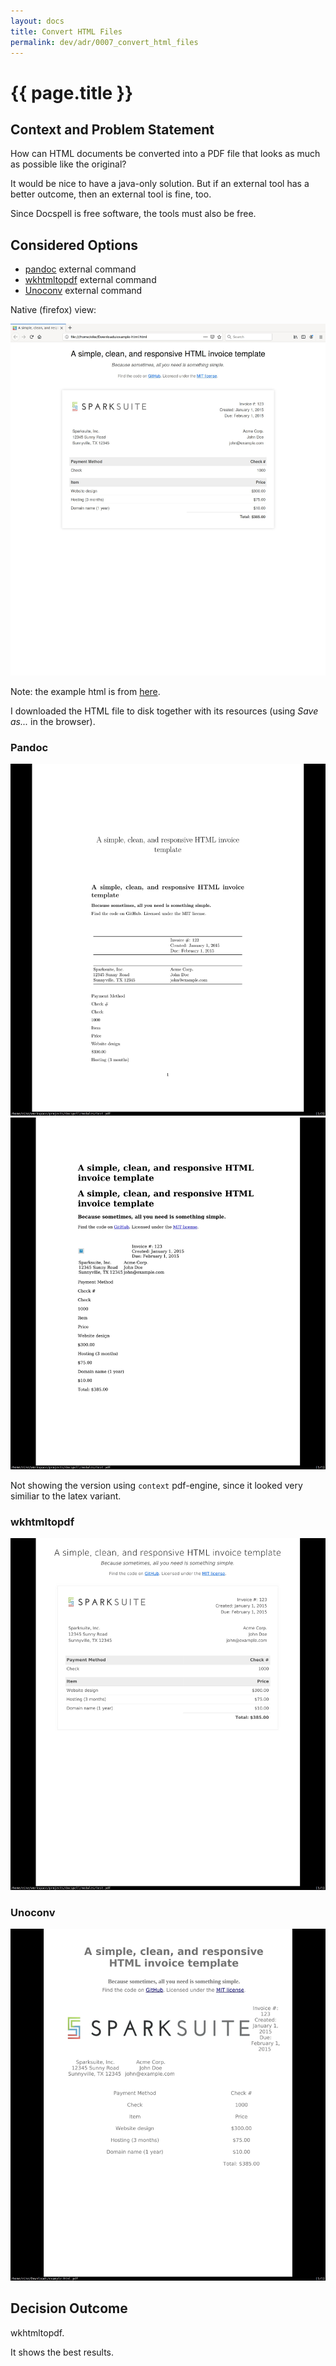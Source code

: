 ```yaml
---
layout: docs
title: Convert HTML Files
permalink: dev/adr/0007_convert_html_files
---
```


# {{ page.title }}

## Context and Problem Statement

How can HTML documents be converted into a PDF file that looks as much
as possible like the original?

It would be nice to have a java-only solution. But if an external tool
has a better outcome, then an external tool is fine, too.

Since Docspell is free software, the tools must also be free.


## Considered Options

* [pandoc](https://pandoc.org/) external command
* [wkhtmltopdf](https://wkhtmltopdf.org/) external command
* [Unoconv](https://github.com/unoconv/unoconv) external command

Native (firefox) view:

<div class="thumbnail">
  <img src="./img/example-html-native.jpg" title="Native view of an HTML example file">
</div>

Note: the example html is from
[here](https://www.sparksuite.com/open-source/invoice.html).

I downloaded the HTML file to disk together with its resources (using
*Save as...* in the browser).


### Pandoc

<div class="thumbnail">
  <img src="./img/example-html-pandoc-latex.jpg" title="Pandoc (Latex) HTML->PDF">
</div>

<div class="thumbnail">
  <img src="./img/example-html-pandoc-html.jpg" title="Pandoc (html) HTML->PDF">
</div>

Not showing the version using `context` pdf-engine, since it looked
very similiar to the latex variant.


### wkhtmltopdf

<div class="thumbnail">
  <img src="./img/example-html-wkhtmltopdf.jpg" title="wkhtmltopdf HTML->PDF">
</div>


### Unoconv


<div class="thumbnail">
  <img src="./img/example-html-unoconv.jpg" title="Unoconv HTML->PDF">
</div>


## Decision Outcome

wkhtmltopdf.

It shows the best results.

